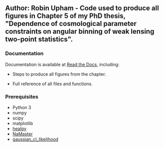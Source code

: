 ## Author: Robin Upham - Code used to produce all figures in Chapter 5 of my PhD thesis, "Dependence of cosmological parameter constraints on angular binning of weak lensing two-point statistics".

### Documentation

Documentation is available at [Read the Docs](https://angular-binning.readthedocs.io/), including:

* Steps to produce all figures from the chapter.

* Full reference of all files and functions.

### Prerequisites

* Python 3
* numpy
* scipy
* matplotlib
* [healpy](https://healpy.readthedocs.io/en/latest/install.html)
* [NaMaster](https://namaster.readthedocs.io/en/latest/installation.html)
* [gaussian_cl_likelihood](https://github.com/robinupham/gaussian_cl_likelihood)

